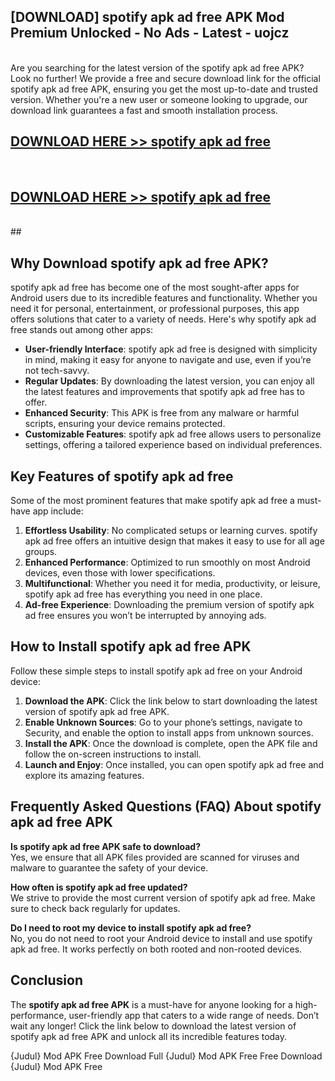 ## [DOWNLOAD] spotify apk ad free APK Mod  Premium Unlocked - No Ads - Latest - uojcz <br>
<br>
Are you searching for the latest version of the spotify apk ad free APK? Look no further! We provide a free and secure download link for the official spotify apk ad free APK, ensuring you get the most up-to-date and trusted version. Whether you're a new user or someone looking to upgrade, our download link guarantees a fast and smooth installation process.


## [DOWNLOAD HERE >> spotify apk ad free](http://leaked.freeplayer.one?title=spotify_apk_ad_free&ref=23)
  <br>

## [DOWNLOAD HERE >> spotify apk ad free](http://leaked.freeplayer.one?title=spotify_apk_ad_free&ref=23)
  <br>
  ##



## Why Download spotify apk ad free APK?

spotify apk ad free has become one of the most sought-after apps for Android users due to its incredible features and functionality. Whether you need it for personal, entertainment, or professional purposes, this app offers solutions that cater to a variety of needs. Here's why spotify apk ad free stands out among other apps:

- **User-friendly Interface**: spotify apk ad free is designed with simplicity in mind, making it easy for anyone to navigate and use, even if you’re not tech-savvy.
- **Regular Updates**: By downloading the latest version, you can enjoy all the latest features and improvements that spotify apk ad free has to offer.
- **Enhanced Security**: This APK is free from any malware or harmful scripts, ensuring your device remains protected.
- **Customizable Features**: spotify apk ad free allows users to personalize settings, offering a tailored experience based on individual preferences.

## Key Features of spotify apk ad free

Some of the most prominent features that make spotify apk ad free a must-have app include:

1. **Effortless Usability**: No complicated setups or learning curves. spotify apk ad free offers an intuitive design that makes it easy to use for all age groups.
2. **Enhanced Performance**: Optimized to run smoothly on most Android devices, even those with lower specifications.
3. **Multifunctional**: Whether you need it for media, productivity, or leisure, spotify apk ad free has everything you need in one place.
4. **Ad-free Experience**: Downloading the premium version of spotify apk ad free ensures you won’t be interrupted by annoying ads.

## How to Install spotify apk ad free APK

Follow these simple steps to install spotify apk ad free on your Android device:

1. **Download the APK**: Click the link below to start downloading the latest version of spotify apk ad free APK.
2. **Enable Unknown Sources**: Go to your phone’s settings, navigate to Security, and enable the option to install apps from unknown sources.
3. **Install the APK**: Once the download is complete, open the APK file and follow the on-screen instructions to install.
4. **Launch and Enjoy**: Once installed, you can open spotify apk ad free and explore its amazing features.

## Frequently Asked Questions (FAQ) About spotify apk ad free APK

**Is spotify apk ad free APK safe to download?**  
Yes, we ensure that all APK files provided are scanned for viruses and malware to guarantee the safety of your device.

**How often is spotify apk ad free updated?**  
We strive to provide the most current version of spotify apk ad free. Make sure to check back regularly for updates.

**Do I need to root my device to install spotify apk ad free?**  
No, you do not need to root your Android device to install and use spotify apk ad free. It works perfectly on both rooted and non-rooted devices.

## Conclusion

The **spotify apk ad free APK** is a must-have for anyone looking for a high-performance, user-friendly app that caters to a wide range of needs. Don’t wait any longer! Click the link below to download the latest version of spotify apk ad free APK and unlock all its incredible features today.

{Judul} Mod APK Free
Download Full {Judul} Mod APK Free
Free Download {Judul} Mod APK Free

